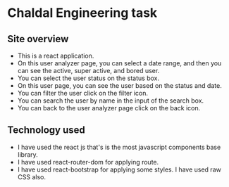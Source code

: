 # Chaldal Engineering task

## Site overview

- This is a react application.
- On this user analyzer page, you can select a date range, and then you can see the active, super active, and bored user.
- You can select the user status on the status box.
- On this user page, you can see the user based on the status and date.
- You can filter the user click on the filter icon.
- You can search the user by name in the input of the search box.
- You can back to the user analyzer page click on the back icon.

## Technology used

- I have used the react js that's is the most javascript components base library.
- I have used react-router-dom for applying route.
- I have used react-bootstrap for applying some styles. I have used raw CSS also.
